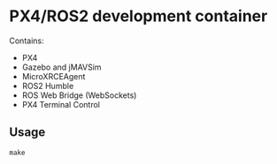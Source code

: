 # PX4/ROS2 development container

Contains:

- PX4
- Gazebo and jMAVSim
- MicroXRCEAgent
- ROS2 Humble
- ROS Web Bridge (WebSockets)
- PX4 Terminal Control

## Usage

```
make
```
